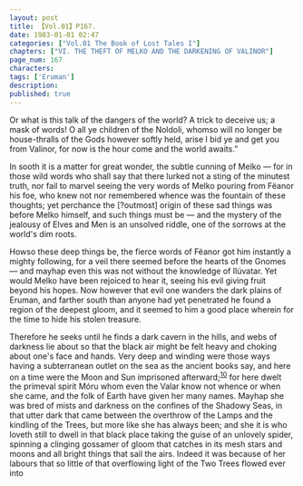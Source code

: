 ```yaml
---
layout: post
title: 【Vol.01】P167.
date: 1983-01-01 02:47
categories: ["Vol.01 The Book of Lost Tales I"]
chapters: ["VI. THE THEFT OF MELKO AND THE DARKENING OF VALINOR"]
page_num: 167
characters: 
tags: ['Eruman']
description: 
published: true
---
```


<p style="text-indent: 0;">
Or what is this talk of the dangers of the world? A trick to deceive us; a mask of words! O all ye children of the Noldoli, whomso will no longer be house-thralls of the Gods however softly held, arise I bid ye and get you from Valinor, for now is the hour come and the world awaits.”
</p>

In sooth it is a matter for great wonder, the subtle cunning of Melko — for in those wild words who shall say that there lurked not a sting of the minutest truth, nor fail to marvel seeing the very words of Melko pouring from Fëanor his foe, who knew not nor remembered whence was the fountain of these thoughts; yet perchance the [?outmost] origin of these sad things was before Melko himself, and such things must be — and the mystery of the jealousy of Elves and Men is an unsolved riddle, one of the sorrows at the world's dim roots.

Howso these deep things be, the fierce words of Fëanor got him instantly a mighty following, for a veil there seemed before the hearts of the Gnomes — and mayhap even this was not without the knowledge of Ilúvatar. Yet would Melko have been rejoiced to hear it, seeing his evil giving fruit beyond his hopes. Now however that evil one wanders the dark plains of Eruman, and farther south than anyone had yet penetrated he found a region of the deepest gloom, and it seemed to him a good place wherein for the time to hide his stolen treasure.

Therefore he seeks until he finds a dark cavern in the hills, and webs of darkness lie about so that the black air might be felt heavy and choking about one's face and hands. Very deep and winding were those ways having a subterranean outlet on the sea as the ancient books say, and here on a time were the Moon and Sun imprisoned afterward;<SUP>[10]({{site.baseurl}}/vol01-p171)</SUP> for here dwelt the primeval spirit Móru whom even the Valar know not whence or when she came, and the folk of Earth have given her many names. Mayhap she was bred of mists and darkness on the confines of the Shadowy Seas, in that utter dark that came between the overthrow of the Lamps and the kindling of the Trees, but more like she has always been; and she it is who loveth still to dwell in that black place taking the guise of an unlovely spider, spinning a clinging gossamer of gloom that catches in its mesh stars and moons and all bright things that sail the airs. Indeed it was because of her labours that so little of that overflowing light of the Two Trees flowed ever into

